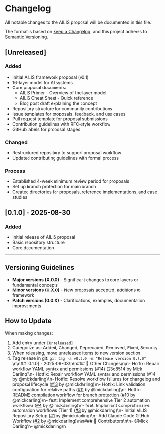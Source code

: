 # Changelog

All notable changes to the AILIS proposal will be documented in this file.

The format is based on [Keep a Changelog](https://keepachangelog.com/en/1.1.0/),
and this project adheres to [Semantic Versioning](https://semver.org/spec/v2.0.0.html).

## [Unreleased]

### Added
- Initial AILIS framework proposal (v0.1)
- 16-layer model for AI systems
- Core proposal documents:
  - AILIS Primer - Overview of the layer model
  - AILIS Cheat Sheet - Quick reference
  - Blog post draft explaining the concept
- Repository structure for community contributions
- Issue templates for proposals, feedback, and use cases
- Pull request template for proposal submissions
- Contribution guidelines with RFC-style workflow
- GitHub labels for proposal stages

### Changed
- Restructured repository to support proposal workflow
- Updated contributing guidelines with formal process

### Process
- Established 4-week minimum review period for proposals
- Set up branch protection for main branch
- Created directories for proposals, reference implementations, and case studies

## [0.1.0] - 2025-08-30

### Added
- Initial release of AILIS proposal
- Basic repository structure
- Core documentation

---

## Versioning Guidelines

- **Major versions (X.0.0)** - Significant changes to core layers or fundamental concepts
- **Minor versions (0.X.0)** - New proposals accepted, additions to framework
- **Patch versions (0.0.X)** - Clarifications, examples, documentation improvements

## How to Update

When making changes:
1. Add entry under `[Unreleased]`
2. Categorize as: Added, Changed, Deprecated, Removed, Fixed, Security
3. When releasing, move unreleased items to new version section
4. Tag release in git: `git tag -a v0.2.0 -m "Release version 0.2.0"`
\n\n## [0.1.0] - 2025-09-03\n\n### 🔄 Other Changes\n\n- Hotfix: Repair workflow YAML syntax and permissions (#14) (23c8514 by Mick Darling)\n- Hotfix: Repair workflow YAML syntax and permissions ([#14](https://github.com/DollhouseMCP/AILIS/pull/14) by @mickdarling)\n- Hotfix: Resolve workflow failures for changelog and proposal lifecycle ([#13](https://github.com/DollhouseMCP/AILIS/pull/13) by @mickdarling)\n- Hotfix: Link validation configuration for relative paths ([#11](https://github.com/DollhouseMCP/AILIS/pull/11) by @mickdarling)\n- Hotfix: README compilation workflow for branch protection ([#10](https://github.com/DollhouseMCP/AILIS/pull/10) by @mickdarling)\n- feat: Implement comprehensive Tier 2 automation workflows ([#4](https://github.com/DollhouseMCP/AILIS/pull/4) by @mickdarling)\n- feat: Implement comprehensive automation workflows (Tier 1) ([#3](https://github.com/DollhouseMCP/AILIS/pull/3) by @mickdarling)\n- Initial AILIS Repository Setup ([#1](https://github.com/DollhouseMCP/AILIS/pull/1) by @mickdarling)\n- Add Claude Code GitHub Workflow ([#2](https://github.com/DollhouseMCP/AILIS/pull/2) by @mickdarling)\n\n### 👥 Contributors\n\n- @Mick Darling\n- @mickdarling\n